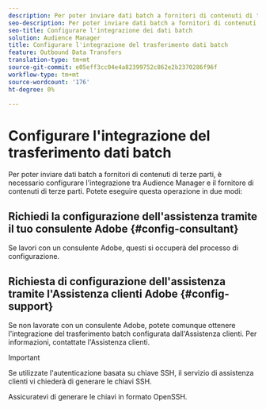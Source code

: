 ```yaml
---
description: Per poter inviare dati batch a fornitori di contenuti di terze parti, è necessario configurare l'integrazione tra  Audience Manager e il fornitore di contenuti di terze parti.
seo-description: Per poter inviare dati batch a fornitori di contenuti di terze parti, è necessario configurare l'integrazione tra  Audience Manager e il fornitore di contenuti di terze parti.
seo-title: Configurare l'integrazione dei dati batch
solution: Audience Manager
title: Configurare l'integrazione del trasferimento dati batch
feature: Outbound Data Transfers
translation-type: tm+mt
source-git-commit: e05eff3cc04e4a82399752c862e2b2370286f96f
workflow-type: tm+mt
source-wordcount: '176'
ht-degree: 0%

---
```



# Configurare l&#39;integrazione del trasferimento dati batch

Per poter inviare dati batch a fornitori di contenuti di terze parti, è necessario configurare l&#39;integrazione tra  Audience Manager e il fornitore di contenuti di terze parti. Potete eseguire questa operazione in due modi:

## Richiedi la configurazione dell&#39;assistenza tramite il tuo consulente Adobe {#config-consultant}

Se lavori con un consulente Adobe, questi si occuperà del processo di configurazione.

## Richiesta di configurazione dell&#39;assistenza tramite l&#39;Assistenza clienti Adobe {#config-support}

Se non lavorate con un consulente Adobe, potete comunque ottenere l&#39;integrazione del trasferimento batch configurata dall&#39;Assistenza clienti. Per informazioni, contattate l&#39;Assistenza clienti.

>[!IMPORTANT]
>
>Se utilizzate l&#39;autenticazione basata su chiave SSH, il servizio di assistenza clienti vi chiederà di generare le chiavi SSH.
>
> Assicuratevi di generare le chiavi in formato OpenSSH.